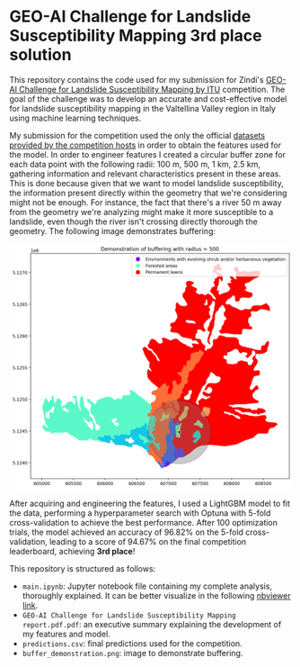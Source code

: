 # GEO-AI Challenge for Landslide Susceptibility Mapping 3rd place solution

This repository contains the code used for my submission for Zindi's [GEO-AI Challenge for Landslide Susceptibility Mapping by ITU](https://zindi.africa/competitions/geo-ai-challenge-for-landslide-susceptibility-mapping/) competition. The goal of the challenge was to develop an accurate and cost-effective model for landslide susceptibility mapping in the Valtellina Valley region in Italy using machine learning techniques.

My submission for the competition used the only the official [datasets provided by the competition hosts](https://zindi.africa/competitions/geo-ai-challenge-for-landslide-susceptibility-mapping/data) in order to obtain the features used for the model. In order to engineer features I created a circular buffer zone for each data point with the following radii: 100 m, 500 m, 1 km, 2.5 km, gathering information and relevant characteristics present in these areas. This is done because given that we want to model landslide susceptibility, the information present directly within the geometry that we're considering might not be enough. For instance, the fact that there's a river 50 m away from the geometry we're analyzing might make it more susceptible to a landslide, even though the river isn't crossing directly thorough the geometry. The following image demonstrates buffering:

![Buffer demonstration](buffer_demonstration.png)

After acquiring and engineering the features, I used a LightGBM model to fit the data, performing a hyperparameter search with Optuna with 5-fold cross-validation to achieve the best performance. After 100 optimization trials, the model achieved an accuracy of 96.82% on the 5-fold cross-validation, leading to a score of 94.67% on the final competition leaderboard, achieving **3rd place**! 

This repository is structured as follows:
- `main.ipynb`: Jupyter notebook file containing my complete analysis, thoroughly explained. It can be better visualize in the following [nbviewer link](https://nbviewer.org/github/zysymu/unsupervised-wisdom/blob/main/main.ipynb).
- `GEO-AI Challenge for Landslide Susceptibility Mapping report.pdf.pdf`: an executive summary explaining the development of my features and model.
- `predictions.csv`: final predictions used for the competition.
- `buffer_demonstration.png`: image to demonstrate buffering.